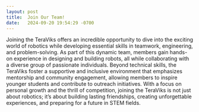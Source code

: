 ```yaml
---
layout: post
title:  Join Our Team!
date:   2024-09-20 19:54:29 -0700
---
```


Joining the TeraViks offers an incredible opportunity to dive into the exciting world of robotics while developing essential skills in teamwork, engineering, and problem-solving. As part of this dynamic team, members gain hands-on experience in designing and building robots, all while collaborating with a diverse group of passionate individuals. Beyond technical skills, the TeraViks foster a supportive and inclusive environment that emphasizes mentorship and community engagement, allowing members to inspire younger students and contribute to outreach initiatives. With a focus on personal growth and the thrill of competition, joining the TeraViks is not just about robotics; it’s about building lasting friendships, creating unforgettable experiences, and preparing for a future in STEM fields.